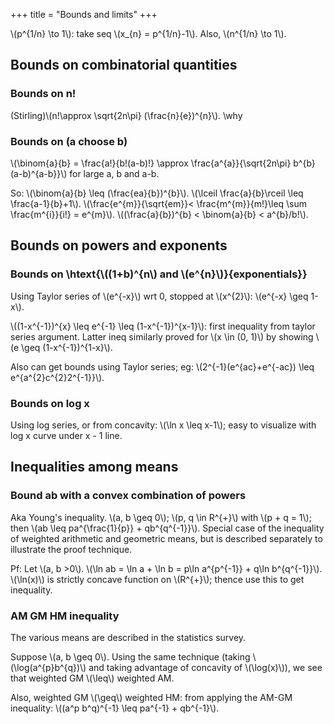 +++
title = "Bounds and limits"
+++

\\(p^{1/n} \to 1\\): take seq \\(x_{n} = p^{1/n}-1\\). Also, \\(n^{1/n} \to 1\\).

## Bounds on combinatorial quantities
### Bounds on n!
(Stirling)\\(n!\approx \sqrt{2n\pi} (\frac{n}{e})^{n}\\). \why

### Bounds on (a choose b)
\\(\binom{a}{b} = \frac{a!}{b!(a-b)!} \approx \frac{a^{a}}{\sqrt{2n\pi} b^{b}(a-b)^{a-b}}\\) for large a, b and a-b.

So: \\(\binom{a}{b} \leq (\frac{ea}{b})^{b}\\). \\(\lceil \frac{a}{b}\rceil \leq \frac{a-1}{b}+1\\). \\(\frac{e^{m}}{\sqrt{em}}< \frac{m^{m}}{m!}\leq \sum \frac{m^{i}}{i!} = e^{m}\\). \\((\frac{a}{b})^{b} < \binom{a}{b} < a^{b}/b!\\).

## Bounds on powers and exponents
### Bounds on \htext{\\((1+b)^{n\\) and \\(e^{n}\\)}{exponentials}}
Using Taylor series of \\(e^{-x}\\) wrt 0, stopped at \\(x^{2}\\): \\(e^{-x} \geq 1-x\\).

\\((1-x^{-1})^{x} \leq e^{-1} \leq (1-x^{-1})^{x-1}\\): first inequality from taylor series argument. Latter ineq similarly proved for \\(x \in (0, 1)\\) by showing \\(e \geq (1-x^{-1})^{1-x}\\).

Also can get bounds using Taylor series; eg: \\(2^{-1}(e^{ac}+e^{-ac}) \leq e^{a^{2}c^{2}2^{-1}}\\).

### Bounds on log x
Using log series, or from concavity: \\(\ln x \leq x-1\\); easy to visualize with log x curve under x - 1 line.

## Inequalities among means
### Bound ab with a convex combination of powers
Aka Young's inequality. \\(a, b \geq 0\\); \\(p, q \in R^{+}\\) with \\(p + q = 1\\); then \\(ab \leq pa^{\frac{1}{p}} + qb^{q^{-1}}\\). Special case of the inequality of weighted arithmetic and geometric means, but is described separately to illustrate the proof technique.

Pf: Let \\(a, b >0\\). \\(\ln ab = \ln a + \ln b = p\ln a^{p^{-1}} + q\ln b^{q^{-1}}\\). \\(\ln(x)\\) is strictly concave function on \\(R^{+}\\); thence use this to get inequality.

### AM GM HM inequality
The various means are described in the statistics survey.

Suppose \\(a, b \geq 0\\). Using the same technique (taking \\(\log(a^{p}b^{q})\\) and taking advantage of concavity of \\(\log(x)\\)), we see that weighted GM \\(\leq\\) weighted AM.

Also, weighted GM \\(\geq\\) weighted HM: from applying the AM-GM inequality: \\((a^p b^q)^{-1} \leq pa^{-1} + qb^{-1}\\).

